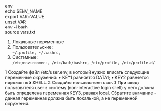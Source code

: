 env  
echo $ENV_NAME  
export VAR=VALUE  
unset VAR  
env -i bash  
source vars.txt  


1. Локальные переменные  
2. Пользовательские:  
``~/.profile, ~/.bashrc, ``
3. Системные:  
``/etc/environment, /etc/bash/bashrc, /etc/profile, /etc/profile.d/``





1	Создайте файл /etc/user.env, в который нужно вписать следующие переменные окружения:
•	KEY1 равняется DATA1;
•	KEY2 равняется переменной SHELL.
2	Создайте пользователя user.
3	При входе пользователя user в систему (non-interactive login shell) у него должна быть определена переменная KEY3, равная local. Обратите внимание - данная переменная должна быть локальной, а не переменной окружения.
